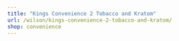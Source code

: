 ```yaml
---
title: "Kings Convenience 2 Tobacco and Kratom"
url: /wilson/kings-convenience-2-tobacco-and-kratom/
shop: convenience
---
```

